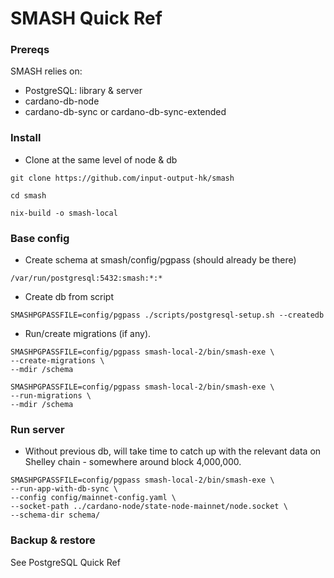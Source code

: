 
# SMASH Quick Ref

### Prereqs

SMASH relies on:  

* PostgreSQL: library & server  
* cardano-db-node   
* cardano-db-sync or cardano-db-sync-extended  

### Install

* Clone at the same level of node & db  
```
git clone https://github.com/input-output-hk/smash  

cd smash  

nix-build -o smash-local 
```

### Base config  

* Create schema at smash/config/pgpass (should already be there)
```
/var/run/postgresql:5432:smash:*:*
```  

* Create db from script
```
SMASHPGPASSFILE=config/pgpass ./scripts/postgresql-setup.sh --createdb
```  

* Run/create migrations (if any).
```
SMASHPGPASSFILE=config/pgpass smash-local-2/bin/smash-exe \
--create-migrations \
--mdir /schema
```
```
SMASHPGPASSFILE=config/pgpass smash-local-2/bin/smash-exe \
--run-migrations \
--mdir /schema
```

### Run server
* Without previous db, will take time to catch up with the relevant data
on Shelley chain - somewhere around block 4,000,000.  
```
SMASHPGPASSFILE=config/pgpass smash-local-2/bin/smash-exe \
--run-app-with-db-sync \
--config config/mainnet-config.yaml \
--socket-path ../cardano-node/state-node-mainnet/node.socket \
--schema-dir schema/
```

### Backup & restore
See PostgreSQL Quick Ref


<br><br>

